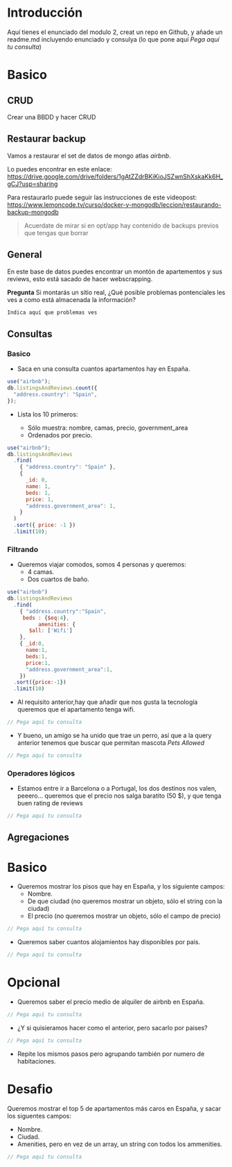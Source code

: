 # Introducción

Aquí tienes el enunciado del modulo 2, creat un repo en Github, y añade un readme.md
incluyendo enunciado y consulya (lo que pone aquí _Pega aquí tu consulta_)

# Basico

## CRUD

Crear una BBDD y hacer CRUD

## Restaurar backup

Vamos a restaurar el set de datos de mongo atlas _airbnb_.

Lo puedes encontrar en este enlace: https://drive.google.com/drive/folders/1gAtZZdrBKiKioJSZwnShXskaKk6H_gCJ?usp=sharing

Para restaurarlo puede seguir las instrucciones de este videopost:
https://www.lemoncode.tv/curso/docker-y-mongodb/leccion/restaurando-backup-mongodb

> Acuerdate de mirar si en opt/app hay contenido de backups previos que tengas
> que borrar

## General

En este base de datos puedes encontrar un montón de apartementos y sus
reviews, esto está sacado de hacer webscrapping.

**Pregunta** Si montarás un sitio real, ¿Qué posible problemas pontenciales
les ves a como está almacenada la información?

```md
Indica aquí que problemas ves
```

## Consultas

### Basico

- Saca en una consulta cuantos apartamentos hay en España.

```js
use("airbnb");
db.listingsAndReviews.count({
  "address.country": "Spain",
});
```

- Lista los 10 primeros:

  - Sólo muestra: nombre, camas, precio, government_area
  - Ordenados por precio.

```js
use("airbnb");
db.listingsAndReviews
  .find(
    { "address.country": "Spain" },
    {
      _id: 0,
      name: 1,
      beds: 1,
      price: 1,
      "address.government_area": 1,
    }
  )
  .sort({ price: -1 })
  .limit(10);
```

### Filtrando

- Queremos viajar comodos, somos 4 personas y queremos:
  - 4 camas.
  - Dos cuartos de baño.

```js
use("airbnb")
db.listingsAndReviews
  .find(
    { "address.country":"Spain",
     beds : {$eq:4},
          amenities: {
       $all: ['Wifi']
    },
    { _id:0,
      name:1,
      beds:1,
      price:1,
      "address.government_area":1,
    })
  .sort({price:-1})
  .limit(10)

```

- Al requisito anterior,hay que añadir que nos gusta la tecnología
  queremos que el apartamento tenga wifi.

```js
// Pega aquí tu consulta
```

- Y bueno, un amigo se ha unido que trae un perro, así que a la query anterior tenemos que
  buscar que permitan mascota _Pets Allowed_

```js
// Pega aquí tu consulta
```

### Operadores lógicos

- Estamos entre ir a Barcelona o a Portugal, los dos destinos nos valen, peeero... queremos que
  el precio nos salga baratito (50 $), y que tenga buen rating de reviews

```js
// Pega aquí tu consulta
```

## Agregaciones

# Basico

- Queremos mostrar los pisos que hay en España, y los siguiente campos:
  - Nombre.
  - De que ciudad (no queremos mostrar un objeto, sólo el string con la ciudad)
  - El precio (no queremos mostrar un objeto, sólo el campo de precio)

```js
// Pega aquí tu consulta
```

- Queremos saber cuantos alojamientos hay disponibles por pais.

```js
// Pega aquí tu consulta
```

# Opcional

- Queremos saber el precio medio de alquiler de airbnb en España.

```js
// Pega aquí tu consulta
```

- ¿Y si quisieramos hacer como el anterior, pero sacarlo por paises?

```js
// Pega aquí tu consulta
```

- Repite los mismos pasos pero agrupando también por numero de habitaciones.

# Desafio

Queremos mostrar el top 5 de apartamentos más caros en España, y sacar
los siguentes campos:

- Nombre.
- Ciudad.
- Amenities, pero en vez de un array, un string con todos los ammenities.

```js
// Pega aquí tu consulta
```

